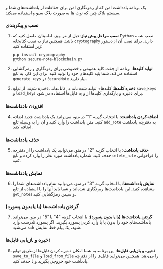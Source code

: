  یک برنامه یادداشت امن  که از رمزنگاری امن برای حفاظت از یادداشت‌های شما و سیستم بلاک چین که نوت ها به صورت بلاک سیو و استفاده می‌کند. 

### نصب و پیکربندی
 
1. **نصب مراحل پیش نیاز**: قبل از هر چیز، اطمینان حاصل کنید که Python نصب شده باشد. همچنین نیاز به نصب کتابخانه `cryptography` دارید. برای نصب آن از دستور زیر استفاده کنید:
   ```
   pip install cryptography
   python secure-note-blockchain.py
   
   ```

2. **تولید کلیدها**: برنامه از جفت کلید عمومی و خصوصی برای رمزنگاری و رمزگشایی استفاده می‌کند. شما باید کلیدهای خود را تولید کنید. برای این کار، به تابع `generate_keys` در `SecureNote` نیاز دارید.

3. **ذخیره کلیدها**: کلیدهای تولید شده باید در فایل‌هایی ذخیره شوند. از توابع `save_keys` و `load_keys` برای ذخیره و بارگذاری کلیدها از و به فایل‌ها استفاده می‌شود.

### افزودن یادداشت‌ها

4. **اضافه کردن یادداشت**: با انتخاب گزینه "1" در منو، می‌توانید یک یادداشت جدید اضافه کنید. متن یادداشت را وارد کنید و آن را به وسیله تابع `add_note` به دفترچه یادداشت اضافه کنید.

### حذف یادداشت‌ها

5. **حذف یادداشت**: با انتخاب گزینه "2" در منو، می‌توانید یک یادداشت را از دفترچه حذف کنید. شماره یادداشت مورد نظر را وارد کرده و تابع `delete_note` را فراخوانی کنید.

### نمایش یادداشت‌ها

6. **نمایش یادداشت‌ها**: با انتخاب گزینه "3" در منو، می‌توانید تمام یادداشت‌های شما را مشاهده کنید. این یادداشت‌ها رمزنگاری شده‌اند و شما باید آنها را با استفاده از تابع `get_notes` و سپس رمزگشایی کنید.

### گرفتن یادداشت‌ها (با یا بدون پسورد)

7. **گرفتن یادداشت‌ها (با یا بدون پسورد)**: با انتخاب گزینه "4" یا "5" در منو، می‌توانید یادداشت‌های خود را بدون یا با وارد کردن پسورد بگیرید. اگر پسورد نادرست وارد شود، یک پیام خطا نمایش داده می‌شود.

### ذخیره و بازیابی فایل‌ها

8. **ذخیره و بازیابی فایل‌ها**: این برنامه به شما امکان ذخیره کردن فایل‌ها از طریق توابع `save_to_file` و `load_from_file` را می‌دهد. همچنین می‌توانید فایل‌ها را از دفترچه یادداشت خود خروجی بگیرید و یا حذف کنید.




